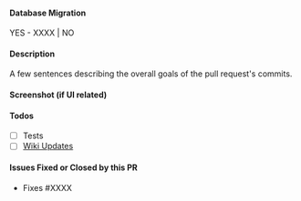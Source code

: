 #### Database Migration
YES - XXXX | NO

#### Description
A few sentences describing the overall goals of the pull request's commits.

#### Screenshot (if UI related)

#### Todos
- [ ] Tests
- [ ] [Wiki Updates](https://wiki.servarr.com)

#### Issues Fixed or Closed by this PR

* Fixes #XXXX